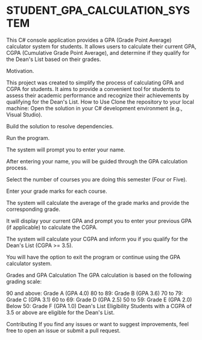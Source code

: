 # STUDENT_GPA_CALCULATION_SYSTEM
This C# console application provides a GPA (Grade Point Average) calculator system for students. It allows users to calculate their current GPA, CGPA (Cumulative Grade Point Average), and determine if they qualify for the Dean's List based on their grades.

Motivation.

This project was created to simplify the process of calculating GPA and CGPA for students. It aims to provide a convenient tool for students to assess their academic performance and recognize their achievements by qualifying for the Dean's List.
How to Use
Clone the repository to your local machine:
Open the solution in your C# development environment (e.g., Visual Studio).

Build the solution to resolve dependencies.

Run the program.

The system will prompt you to enter your name.

After entering your name, you will be guided through the GPA calculation process.

Select the number of courses you are doing this semester (Four or Five).

Enter your grade marks for each course.

The system will calculate the average of the grade marks and provide the corresponding grade.

It will display your current GPA and prompt you to enter your previous GPA (if applicable) to calculate the CGPA.

The system will calculate your CGPA and inform you if you qualify for the Dean's List (CGPA >= 3.5).

You will have the option to exit the program or continue using the GPA calculator system.

Grades and GPA Calculation
The GPA calculation is based on the following grading scale:

90 and above: Grade A (GPA 4.0)
80 to 89: Grade B (GPA 3.6)
70 to 79: Grade C (GPA 3.1)
60 to 69: Grade D (GPA 2.5)
50 to 59: Grade E (GPA 2.0)
Below 50: Grade F (GPA 1.0)
Dean's List Eligibility
Students with a CGPA of 3.5 or above are eligible for the Dean's List.

Contributing
If you find any issues or want to suggest improvements, feel free to open an issue or submit a pull request.
